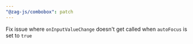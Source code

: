 ```yaml
---
"@zag-js/combobox": patch
---
```


Fix issue where `onInputValueChange` doesn't get called when `autoFocus` is set to `true`
